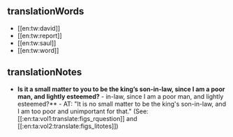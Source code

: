 ## translationWords

* [[en:tw:david]]
* [[en:tw:report]]
* [[en:tw:saul]]
* [[en:tw:word]]

## translationNotes

* **Is it a small matter to you to be the king’s son-in-law, since I am a poor man, and lightly esteemed?** - in-law, since I am a poor man, and lightly esteemed?** - AT: "It is no small matter to be the king's son-in-law, and I am too poor and unimportant for that." (See: [[:en:ta:vol1:translate:figs_rquestion]] and [[:en:ta:vol2:translate:figs_litotes]])
